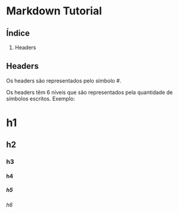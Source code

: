 # Markdown Tutorial

## Índice

1. Headers

## Headers

Os headers são representados pelo símbolo #.

Os headers têm 6 níveis que são representados pela quantidade de símbolos escritos. 
Exemplo:

# h1
## h2
### h3
#### h4
##### h5
###### h6

